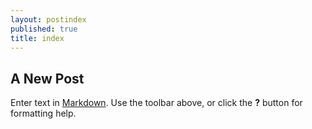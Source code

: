 ```yaml
---
layout: postindex
published: true
title: index
---
```




## A New Post

Enter text in [Markdown](http://daringfireball.net/projects/markdown/). Use the toolbar above, or click the **?** button for formatting help.
